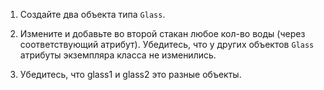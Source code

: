 1. Создайте два объекта типа `Glass`. 
 
2. Измените и добавьте во второй стакан любое кол-во воды (через соответствующий атрибут).
 Убедитесь, что у других объектов `Glass` атрибуты экземпляра класса не изменились.
   
3. Убедитесь, что glass1 и glass2 это разные объекты.
